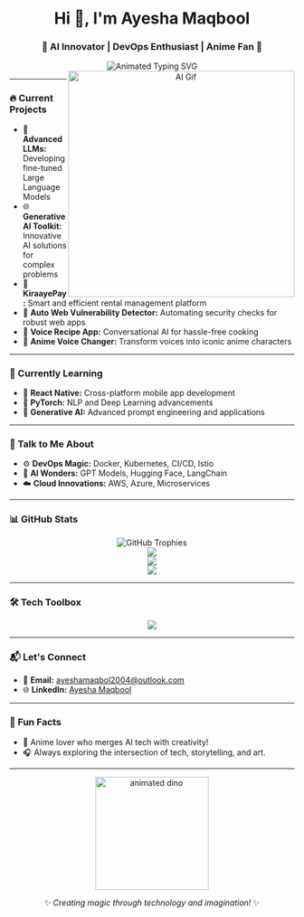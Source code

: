<h1 align="center">Hi 👋, I'm Ayesha Maqbool</h1>

<h3 align="center">🚀 AI Innovator | DevOps Enthusiast | Anime Fan 🌟</h3>

<p align="center">
 <img src="https://readme-typing-svg.demolab.com?font=Fira+Code&weight=600&size=22&pause=1000&color=FF00FF&center=true&width=600&lines=Crafting+AI-driven+solutions+✨;Building+seamless+DevOps+pipelines+🔧;Bringing+Anime+characters+to+life+🎌;Constantly+learning+and+growing+📚" alt="Animated Typing SVG" />
<img align="right" alt="AI Gif" width="400" src="https://cdn.dribbble.com/users/1162077/screenshots/3848914/media/7ed7d5ca074b48b328150e5a231e8d1f.gif">

---

### 🔥 Current Projects

* 🤖 **Advanced LLMs:** Developing fine-tuned Large Language Models
* 🌐 **Generative AI Toolkit:** Innovative AI solutions for complex problems
* 🏡 **KiraayePay:** Smart and efficient rental management platform
* 🔐 **Auto Web Vulnerability Detector:** Automating security checks for robust web apps
* 🥘 **Voice Recipe App:** Conversational AI for hassle-free cooking
* 🎤 **Anime Voice Changer:** Transform voices into iconic anime characters

---

### 📖 Currently Learning

* 📱 **React Native:** Cross-platform mobile app development
* 🧠 **PyTorch:** NLP and Deep Learning advancements
* 🚀 **Generative AI:** Advanced prompt engineering and applications

---

### 💬 Talk to Me About

* ⚙️ **DevOps Magic:** Docker, Kubernetes, CI/CD, Istio
* 🤖 **AI Wonders:** GPT Models, Hugging Face, LangChain
* ☁️ **Cloud Innovations:** AWS, Azure, Microservices

---

### 📊 GitHub Stats

<p align="center">
  <img src="https://github-profile-trophy.vercel.app/?username=ayesha1829&theme=monokai&margin-w=10&no-bg=true&no-frame=true" alt="GitHub Trophies" />
  <br>
  <img src="https://github-readme-stats.vercel.app/api?username=ayesha1829&show_icons=true&theme=radical&hide_border=true&count_private=true" />
  <br>
  <img src="https://github-readme-streak-stats.herokuapp.com/?user=ayesha1829&theme=radical&hide_border=true" />
  <br>
  <img src="https://github-readme-stats.vercel.app/api/top-langs/?username=ayesha1829&layout=compact&theme=radical&hide_border=true" />
</p>

---

### 🛠️ Tech Toolbox

<p align="center">
  <img src="https://skillicons.dev/icons?i=python,typescript,react,nextjs,tailwind,redux,nodejs,express,mongodb,postgres,docker,kubernetes,aws,git,github,vscode&theme=dark" />
</p>

---

### 📬 Let's Connect

* 📧 **Email:** [ayeshamaqbol2004@outlook.com](mailto:ayeshamaqbol2004@outlook.com)
* 🌐 **LinkedIn:** [Ayesha Maqbool](https://www.linkedin.com/in/ayesmaq)

---

### 🎯 Fun Facts

* 🌸 Anime lover who merges AI tech with creativity!
* 🎧 Always exploring the intersection of tech, storytelling, and art.

---

<p align="center">
  <img src="https://github.com/SP-XD/SP-XD/raw/main/images/dino_rounded.gif" width="200" alt="animated dino"/>
</p>

<p align="center">
  ✨ <em>Creating magic through technology and imagination!</em> ✨
</p>
